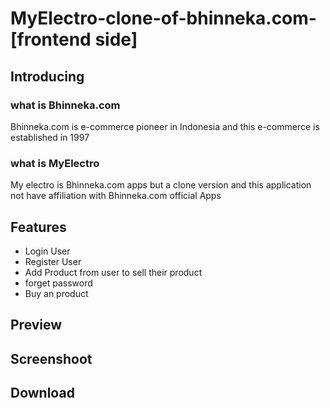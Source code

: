 # MyElectro-clone-of-bhinneka.com-[frontend side]

## Introducing

### what is Bhinneka.com
Bhinneka.com is e-commerce pioneer in Indonesia and this e-commerce is established in 1997

### what is MyElectro
My electro is Bhinneka.com apps but a clone version and this application not have affiliation with Bhinneka.com official Apps

## Features

- Login User
- Register User
- Add Product from user to sell their product
- forget password
- Buy an product


## Preview



## Screenshoot



## Download

